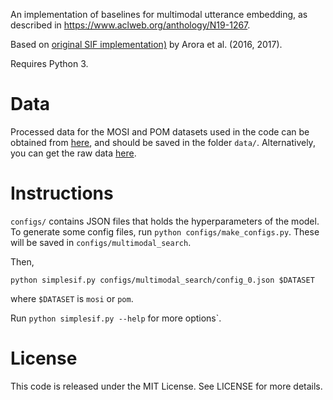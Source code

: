 An implementation of baselines for multimodal utterance embedding, as described in <https://www.aclweb.org/anthology/N19-1267>.

Based on [original SIF implementation)](https://github.com/PrincetonML/SIF) by Arora et al. (2016, 2017).

Requires Python 3.

# Data

Processed data for the MOSI and POM datasets used in the code can be obtained from [here](https://drive.google.com/drive/folders/1JhCxsNgYB1brG6-e7mNJhMR8fmOCtq_6?usp=sharing), and should be saved in the folder `data/`. Alternatively, you can get the raw data [here](https://github.com/A2Zadeh/CMU-MultimodalSDK).

# Instructions

`configs/` contains JSON files that holds the hyperparameters of the model. To generate some config files, run `python configs/make_configs.py`. These will be saved in `configs/multimodal_search`.

Then,
```
python simplesif.py configs/multimodal_search/config_0.json $DATASET
```
where `$DATASET` is `mosi` or `pom`.

Run `python simplesif.py --help` for more options`.

# License

This code is released under the MIT License. See LICENSE for more details.
